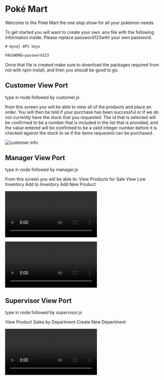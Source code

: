 # Poké Mart

Welcome to the Poké Mart the one stop show for all your pokémon needs. 

To get started you will want to create your own .env file with the following information inside. Please replace password123with your own password. 

```javascript
# mysql API keys

PASSWORD=password123
```

Once that file is created make sure to download the packages required from not with npm install, and then you shoudl be good to go. 

## Customer View Port

type in node followed by customer.js

from this screen you will be able to view all of the products and place an order. You will then be told if your purchase has been successful or if we do not currently have the stock that you requested. The id that is selected will be confirmed to be a number that is included in the list that is provided, and the value entered will be confirmed to be a valid integer number before it is checked against the stock to se if the items requested can be purchased.

![customer info](video/customer.gif)

## Manager View Port

type in node followed by manager.js

From this screen you will be able to:
View Products for Sale
View Low Inventory
Add to Inventory
Add New Product

![manager info product](video/managerProduct.mp4)

![manager info stock](video/managerStock.mp4)

## Supervisor View Port

type in node followed by supervisor.js

View Product Sales by Department
Create New Department

![supervisor info stock](video/supervisor.mp4)